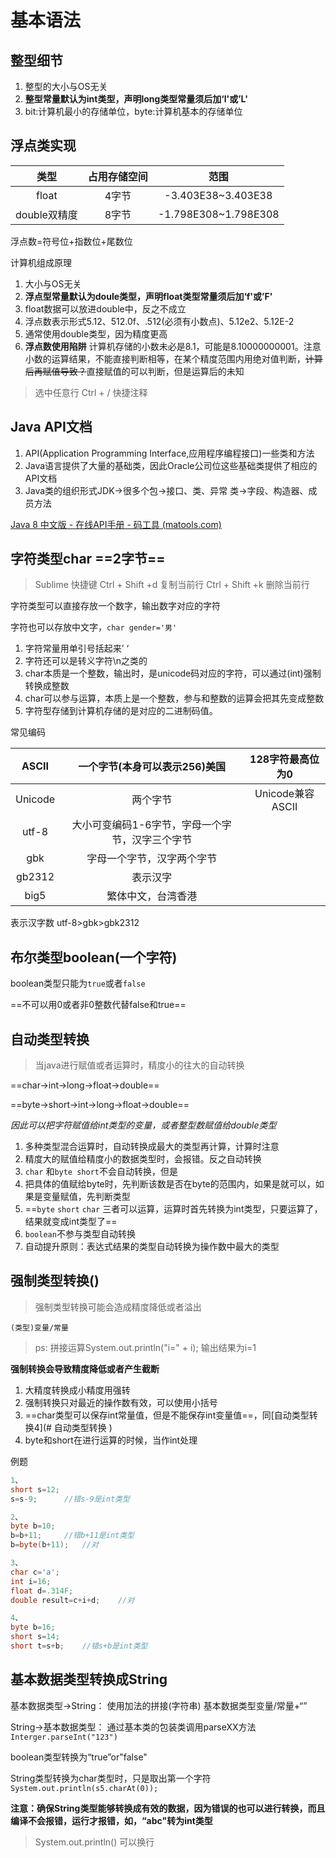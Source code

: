 # 基本语法

## 整型细节

1. 整型的大小与OS无关
2. **整型常量默认为int类型，声明long类型常量须后加‘l'或’L'**
3. bit:计算机最小的存储单位，byte:计算机基本的存储单位

## 浮点类实现

|     类型     | 占用存储空间 |         范围         |
| :----------: | :----------: | :------------------: |
|    float     |    4字节     |  -3.403E38~3.403E38  |
| double双精度 |    8字节     | -1.798E308~1.798E308 |

浮点数=符号位+指数位+尾数位

计算机组成原理

1. 大小与OS无关
2. **浮点型常量默认为doule类型，声明float类型常量须后加‘f'或’F'**
3. float数据可以放进double中，反之不成立
4. 浮点数表示形式5.12、512.0f、.512(必须有小数点)、5.12e2、5.12E-2
5. 通常使用double类型，因为精度更高
6. **浮点数使用陷阱**  计算机存储的小数未必是8.1，可能是8.10000000001。注意小数的运算结果，不能直接判断相等，在某个精度范围内用绝对值判断，~~计算后再赋值导致？~~直接赋值的可以判断，但是运算后的未知

> 选中任意行 Ctrl + / 快捷注释

## Java API文档

1. API(Application Programming Interface,应用程序编程接口)一些类和方法
2. Java语言提供了大量的基础类，因此Oracle公司位这些基础类提供了相应的API文档
3. Java类的组织形式JDK->很多个包->接口、类、异常    类->字段、构造器、成员方法

[Java 8 中文版 - 在线API手册 - 码工具 (matools.com)](https://www.matools.com/api/java8)

## 字符类型char ==2字节==

> Sublime 快捷键 Ctrl + Shift +d 复制当前行 Ctrl + Shift +k 删除当前行

字符类型可以直接存放一个数字，输出数字对应的字符

字符也可以存放中文字，`char gender='男'`

1. 字符常量用单引号括起来’  ‘
2. 字符还可以是转义字符\n之类的
3. char本质是一个整数，输出时，是unicode码对应的字符，可以通过(int)强制转换成整数
4. char可以参与运算，本质上是一个整数，参与和整数的运算会把其先变成整数
5. 字符型存储到计算机存储的是对应的二进制码值。

常见编码

|  ASCII  |          一个字节(本身可以表示256)美国          | 128字符最高位为0 |
| :-----: | :---------------------------------------------: | :--------------: |
| Unicode |                    两个字节                     | Unicode兼容ASCII |
|  utf-8  | 大小可变编码1-6字节，字母一个字节，汉字三个字节 |                  |
|   gbk   |           字母一个字节，汉字两个字节            |                  |
| gb2312  |                    表示汉字                     |                  |
|  big5   |               繁体中文，台湾香港                |                  |

表示汉字数 utf-8>gbk>gbk2312

## 布尔类型boolean(一个字符)

boolean类型只能为`true`或者`false`

==不可以用0或者非0整数代替false和true==

## 自动类型转换

> 当java进行赋值或者运算时，精度小的往大的自动转换

==char->int->long->float->double==

==byte->short->int->long->float->double==

*因此可以把字符赋值给int类型的变量，或者整型数赋值给double类型*

1. 多种类型混合运算时，自动转换成最大的类型再计算，计算时注意
2. 精度大的赋值给精度小的数据类型时，会报错。反之自动转换
3. `char` 和`byte short`不会自动转换，但是
4. 把具体的值赋给byte时，先判断该数是否在byte的范围内，如果是就可以，如果是变量赋值，先判断类型
5. ==`byte` `short` `char` 三者可以运算，运算时首先转换为int类型，只要运算了，结果就变成int类型了==
6. `boolean`不参与类型自动转换
7. 自动提升原则：表达式结果的类型自动转换为操作数中最大的类型

## 强制类型转换()

> 强制类型转换可能会造成精度降低或者溢出

`(类型)变量/常量`

> ps: 拼接运算System.out.println("i=" + i);            输出结果为i=1

**强制转换会导致精度降低或者产生截断**

1. 大精度转换成小精度用强转
2. 强制转换只对最近的操作数有效，可以使用小括号
3. ==char类型可以保存int常量值，但是不能保存int变量值==，同[自动类型转换4](# 自动类型转换 )
4. byte和short在进行运算的时候，当作int处理



例题

```java
1、
short s=12;
s=s-9;		//错s-9是int类型

2、
byte b=10;
b=b+11;		//错b+11是int类型
b=byte(b+11);	//对

3、
char c='a';
int i=16;
float d=.314F;
double result=c+i+d;	//对

4、
byte b=16;
short s=14;
short t=s+b;	//错s+b是int类型
```

## 基本数据类型转换成String

基本数据类型->String：		使用加法的拼接(字符串)		基本数据类型变量/常量+“”

String->基本数据类型：		通过基本类的包装类调用parseXX方法	`Interger.parseInt("123")`

boolean类型转换为“true”or"false"

String类型转换为char类型时，只是取出第一个字符  `System.out.println(s5.charAt(0));`

**注意：确保String类型能够转换成有效的数据，因为错误的也可以进行转换，而且编译不会报错，运行才报错，如，“abc"转为int类型**

> System.out.println()  可以换行